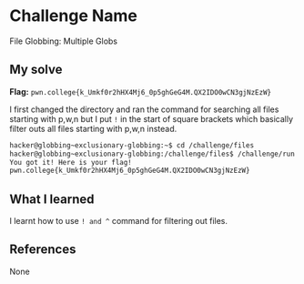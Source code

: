 # Challenge Name
File Globbing: Multiple Globs

## My solve
**Flag:** `pwn.college{k_Umkf0r2hHX4Mj6_0p5ghGeG4M.QX2IDO0wCN3gjNzEzW}`

I first changed the directory and ran the command for searching all files starting with p,w,n but I put `!` in the start of square brackets which basically filter outs all files starting with p,w,n instead. 
```bash
hacker@globbing~exclusionary-globbing:~$ cd /challenge/files
hacker@globbing~exclusionary-globbing:/challenge/files$ /challenge/run [!pwn]*
You got it! Here is your flag!
pwn.college{k_Umkf0r2hHX4Mj6_0p5ghGeG4M.QX2IDO0wCN3gjNzEzW}
```

## What I learned
I learnt how to use `! and ^` command for filtering out files.

## References 
None
